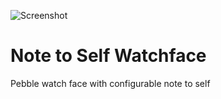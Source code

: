 ![Screenshot](https://rawgithub.com/VGraupera/note-to-self-watchface/master/screenshot.png)


Note to Self Watchface
======================

Pebble watch face with configurable note to self
